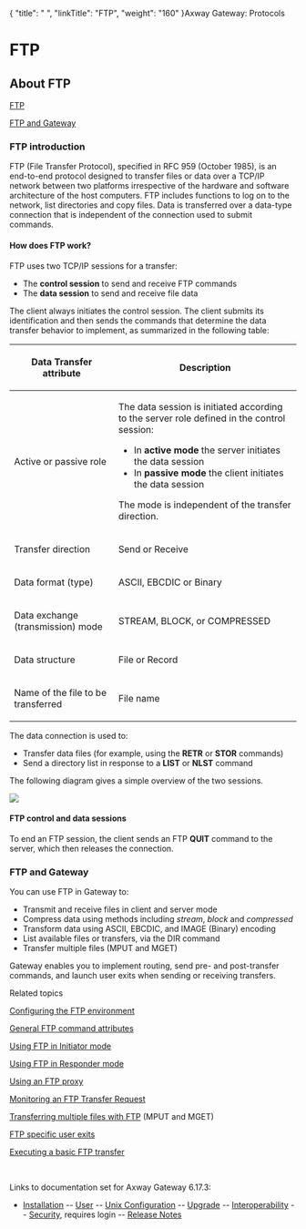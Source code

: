 {
    "title": " ",
    "linkTitle": "FTP",
    "weight": "160"
}<span class="mc-variable axway_variables.Component_Long_Name variable">Axway Gateway</span>: Protocols

# FTP

## About FTP

[FTP](#ftp_intro)

[FTP and Gateway](#FTP_and_Gateway)

<span id="ftp_intro"></span>

### FTP introduction

FTP (File Transfer Protocol), specified in RFC 959 (October 1985), is an end-to-end protocol designed to transfer files or data over a TCP/IP network between two platforms irrespective of the hardware and software architecture of the host computers. FTP includes functions to log on to the network, list directories and copy files. Data is transferred over a data-type connection that is independent of the connection used to submit commands.

#### How does FTP work?

FTP uses two TCP/IP sessions for a transfer:

-   The <span style="font-weight: bold;">control session</span> to send and receive FTP commands
-   The <span style="font-weight: bold;">data session</span> to send and receive file data

The client always initiates the control session. The client submits its identification and then sends the commands that determine the data transfer behavior to implement, as summarized in the following table:

<table>
         
         
         
   
   <thead>
      <tr>
<th class="HeadE-Column1-Header1"><p>Data Transfer attribute</p>         </th>
<th class="HeadD-Column1-Header1"><p>Description</p>         </th>
      </tr>
   </thead>
   <tbody>
      <tr>
         <td><p>Active or passive role</p>         </td>
         <td><p>The data session is initiated according to the server role defined in the control session:</p>
<ul>
<li>In <span style="font-weight: bold;">active mode</span> the server initiates the data session</li>
<li>In <span style="font-weight: bold;">passive mode</span> the client initiates the data session</li>
</ul>
<p>The mode is independent of the transfer direction.</p>         </td>
      </tr>
      <tr>
         <td><p>Transfer direction</p>         </td>
         <td><p>Send or Receive</p>         </td>
      </tr>
      <tr>
         <td><p>Data format (type)</p>         </td>
         <td><p>ASCII, EBCDIC or Binary</p>         </td>
      </tr>
      <tr>
         <td><p>Data exchange (transmission) mode</p>         </td>
         <td><p>STREAM, BLOCK, or COMPRESSED</p>         </td>
      </tr>
      <tr>
         <td><p>Data structure</p>         </td>
         <td><p>File or Record</p>         </td>
      </tr>
      <tr>
         <td><p>Name of the file to be transferred</p>         </td>
         <td><p>File name</p>         </td>
      </tr>
   </tbody>
</table>

The data connection is used to:

-   Transfer data files (for example, using the <span class="code" style="font-weight: bold;">RETR</span> or <span class="code" style="font-weight: bold;">STOR</span> commands)
-   Send a directory list in response to a <span class="code" style="font-weight: bold;">LIST</span> or <span class="code" style="font-weight: bold;">NLST</span> command

The following diagram gives a simple overview of the two sessions.

![](/Images/Gateway/FTP1_610x350.gif)

#### FTP control and data sessions

To end an FTP session, the client sends an FTP <span class="code" style="font-weight: bold;">QUIT</span> command to the server, which then releases the connection.

<span id="FTP_and_Gateway"></span>

### FTP and Gateway

You can use FTP in Gateway to:

-   Transmit and receive files in client and server mode
-   Compress data using methods including <span style="font-style: italic;">stream</span>, <span style="font-style: italic;">block</span> and <span style="font-style: italic;">compressed</span>
-   Transform data using ASCII, EBCDIC, and IMAGE (Binary) encoding
-   List available files or transfers, via the DIR command
-   Transfer multiple files (MPUT and MGET)

Gateway enables you to implement routing, send pre- and post-transfer commands, and launch user exits when sending or receiving transfers.

Related topics

[Configuring the FTP environment](ftp_config)

[General FTP command attributes](ftp_general_config_attributes)

[Using FTP in Initiator mode](ftp_initiator_mode)

[Using FTP in Responder mode](ftp_responder_mode)

[Using an FTP proxy](ftp_using_proxy)

[Monitoring an FTP Transfer Request](ftp_monitoring_transfer)

[Transferring multiple files with FTP](ftp_multiple_file_transfer) (MPUT and MGET)

[FTP specific user exits](ftp_exits)

[Executing a basic FTP transfer](../../transfer_examples/transfer_example_ftp)

 

Links to documentation set for Axway Gateway <span class="mc-variable axway_variables.Release_Number variable">6.17.3</span>:

-   [Installation](/bundle/Gateway_6173_InstallationGuide_allOS_en_HTML5/page/Content/start_page.htm) -- [User](/bundle/Gateway_6173_UsersGuide_allOS_en_HTML5/page/Content/start_page.htm) -- [Unix Configuration](/bundle/Gateway_6173_ConfigurationGuide_UNIX_en_HTML5/page/Content/start_page.htm) -- [Upgrade](/bundle/Gateway_6173_UpgradeGuide_allOS_en_HTML5/page/Content/start_page.htm) -- [Interoperability](/bundle/Gateway_6173_InteroperabilityGuide_allOS_en_HTML5/page/Content/start_page.htm) -- [Security](/bundle/Gateway_6173_SecurityGuide_allOS_en_HTML5/page/Content/start_page.htm), requires login -- [Release Notes](/bundle/Gateway_6173_ReleaseNotes_allOS_en_HTML5/page/Content/Gateway_ReleaseNotes_allOS_en.htm)
